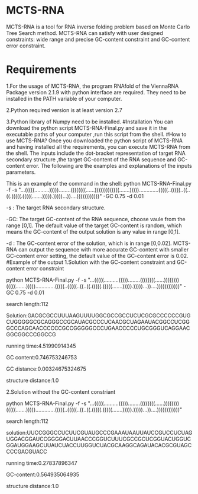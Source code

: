 # MCTS-RNA
MCTS-RNA is a tool for RNA inverse folding problem based on Monte Carlo Tree Search method. MCTS-RNA can satisfy with user designed constraints: wide range and precise GC-content constraint and GC-content error constraint. 
# Requirements
1.For the usage of MCTS-RNA, the program RNAfold of the ViennaRNA Package version 2.1.9 with python interface are required.
They need to be installed in the PATH variable of your computer.

2.Python required version is at least version 2.7

3.Python library of Numpy need to be installed.
#Installation
You can download the python script MCTS-RNA-Final.py and save it in the executable paths of your computer ,run this script from the shell. 
#How to use MCTS-RNA?
Once you downloaded the python script of MCTS-RNA and having installed all the requirements, you can execute MCTS-RNA from the shell. The inputs include the dot-bracket representation of target RNA secondary structure ,the target GC-content of the RNA sequence and GC-content error. The following are the examples and explanations of the inputs parameters.

This is an example of the command in the shell:
python MCTS-RNA-Final.py -f -s "...(((((..........)))))........((((((((......))))))))(((((.......))))).............(((((..(((((..((..((.(((((.(((((.......))))).)))))...))....))))))))))))" -GC 0.75 -d 0.01

-s : The target RNA secondary structure.

-GC: The target GC-content of the RNA sequence, choose vaule from the range [0,1]. The default value of the target GC-content is random, which means the GC-content of the output solution is any value in range [0,1]. 

-d : The GC-content error of the solution, which is in range [0,0.02]. MCTS-RNA can output the sequence with more accurate GC-content with smaller GC-content error setting, the default value of the GC-content error is 0.02.
#Example of the output
1.Solution with the GC-content constraint and GC-content error constraint

python MCTS-RNA-Final.py -f -s "...(((((..........)))))........((((((((......))))))))(((((.......))))).............(((((..(((((..((..((.(((((.(((((.......))))).)))))...))....))))))))))))" -GC 0.75 -d 0.01

search length:112

Solution:GACGCGCCUUUAAGUUUUGGCGCCGCCUCUCGCGCCCCCCGUGCUGGGGGCGCAGGGCCGCAUACGCCCUCAACGCUAGAAUACGGCCUCGGGCCCAGCAACCCCCCGCCGGGGGCCCUGAACCCCCUGCGGGUCAGGAACGGCGGCCCGGCCG

running time:4.51990914345

GC content:0.746753246753

GC distance:0.00324675324675

structure distance:1.0


2.Solution without the GC-content constriant

python MCTS-RNA-Final.py -f -s "...(((((..........)))))........((((((((......))))))))(((((.......))))).............(((((..(((((..((..((.(((((.(((((.......))))).)))))...))....))))))))))))" 

search length:112

solution:UUCCGGGCCUCUUCGUAUGCCCGAAAUAAUUAUCCGUCCUCUAGUGGACGGAUCCGGGGACUUAACCCGGUCUUUCGCCGCUCGGUACUGGUCGGAUGGAAGCUUAUCUACCUUGGUCUACGCAAGGCAGAUACACGCGUAGCCCCGACGUACC

running time:0.27837896347

GC-content:0.564935064935

structure distance:1.0
